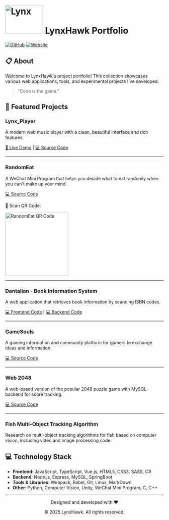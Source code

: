# <img src="https://github.com/user-attachments/assets/19fa7e13-a6c1-4e06-9b05-ccee284ff91e" width="120" height="90" alt="Lynx"> LynxHawk Portfolio

[![GitHub](https://img.shields.io/badge/-GitHub-181717?style=for-the-badge&logo=github)](https://github.com/lynxhawk)
[![Website](https://img.shields.io/badge/-Website-FF7139?style=for-the-badge&logo=firefox-browser&logoColor=white)](https://lynxhawk.com)

## 📋 About

Welcome to LynxHawk's project portfolio! This collection showcases various web applications, tools, and experimental projects I've developed.

> "Code is the game."

## 🚀 Featured Projects

### Lynx_Player

A modern web music player with a clean, beautiful interface and rich features.

[📎 Live Demo](https://www.lynxhawk.com/Lynx_Player/) | [💻 Source Code](https://github.com/lynxhawk/Lynx_Player)

---

### RandomEat

A WeChat Mini Program that helps you decide what to eat randomly when you can't make up your mind.

[💻 Source Code](https://github.com/lynxhawk/RandomEat)

📱 Scan QR Code:

<img src="https://github.com/user-attachments/assets/2da1e48a-f431-4d35-baf3-4975b5cc3e74" width="200" height="200" alt="RandomEat QR Code">

---

### Dantalian - Book Information System

A web application that retrieves book information by scanning ISBN codes.

[💻 Frontend Code](https://github.com/lynxhawk/Dantalian) | [💻 Backend Code](https://github.com/lynxhawk/Dantalian-Express)

---

### GameSouls

A gaming information and community platform for gamers to exchange ideas and information.

[💻 Source Code](https://github.com/lynxhawk/GameSouls)

---

### Web 2048

A web-based version of the popular 2048 puzzle game with MySQL backend for score tracking.

[💻 Source Code](https://github.com/lynxhawk/mysql-express-2048)

---

### Fish Multi-Object Tracking Algorithm

Research on multi-object tracking algorithms for fish based on computer vision, including video and image processing code.

## 💻 Technology Stack

- **Frontend**: JavaScript, TypeScript, Vue.js, HTML5, CSS3, SASS, C#
- **Backend**: Node.js, Express, MySQL, SpringBoot
- **Tools & Libraries**: Webpack, Babel, Git, Linux, MarkDown
- **Other**: Python, Computer Vision, Unity, WeChat Mini Program, C, C++

---

<div align="center">
  <p>Designed and developed with ❤️</p>
  <p>© 2025 LynxHawk. All rights reserved.</p>
</div>
